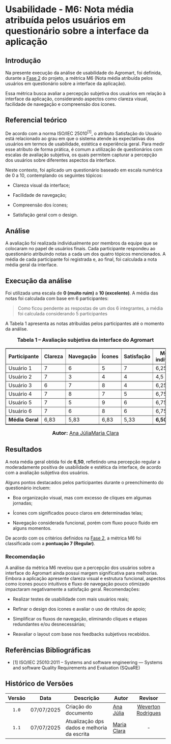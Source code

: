 # Usabilidade - M6: Nota média atribuída pelos usuários em questionário sobre a interface da aplicação

## Introdução

Na presente execução da análise de usabilidade do Agromart, foi definida, durante a [Fase 2](https://fcte-qualidade-de-software-1.github.io/2025-1-T01--Betty-Snyder/gqm/gqm/#selecao-das-metricas) do projeto, a métrica M6 (Nota média atribuída pelos usuários em questionário sobre a interface da aplicação).

Essa métrica busca avaliar a percepção subjetiva dos usuários em relação à interface da aplicação, considerando aspectos como clareza visual, facilidade de navegação e compreensão dos ícones.

## Referencial teórico 

De acordo com a norma ISO/IEC 25010<sup>[1]</sup>, o atributo Satisfação do Usuário está relacionado ao grau em que o sistema atende às expectativas dos usuários em termos de usabilidade, estética e experiência geral.
Para medir esse atributo de forma prática, é comum a utilização de questionários com escalas de avaliação subjetiva, os quais permitem capturar a percepção dos usuários sobre diferentes aspectos da interface.

Neste contexto, foi aplicado um questionário baseado em escala numérica de 0 a 10, contemplando os seguintes tópicos:

- Clareza visual da interface;

- Facilidade de navegação;

- Compreensão dos ícones;

- Satisfação geral com o design.

## Análise

A avaliação foi realizada individualmente por membros da equipe que se colocaram no papel de usuários finais. Cada participante respondeu ao questionário atribuindo notas a cada um dos quatro tópicos mencionados.
A média de cada participante foi registrada e, ao final, foi calculada a nota média geral da interface.

## Execução da análise

Foi utilizada uma escala de **0 (muito ruim)** a **10 (excelente)**. A média das notas foi calculada com base em 6 participantes:

> Como ficou pendente as respostas de um dos 6 integrantes, a média foi calculada considerando 5 participantes

A Tabela 1 apresenta as notas atribuídas pelos participantes até o momento da análise.

<div style="text-align: center">

  <font size="3">
    <p><b>Tabela 1 – Avaliação subjetiva da interface do Agromart</b></p>
  </font>

  <table border="1" style="margin: 0 auto;">
    <thead>
      <tr>
        <th>Participante</th>
        <th>Clareza</th>
        <th>Navegação</th>
        <th>Ícones</th>
        <th>Satisfação</th>
        <th>Média individual</th>
      </tr>
    </thead>
    <tbody>
      <tr>
        <td>Usuário 1</td>
        <td>7</td>
        <td>6</td>
        <td>5</td>
        <td>7</td>
        <td>6,25</td>
      </tr>
      <tr>
        <td>Usuário 2</td>
        <td>7</td>
        <td>3</td>
        <td>4</td>
        <td>4</td>
        <td>4,5</td>
      </tr>
      <tr>
        <td>Usuário 3</td>
        <td>6</td>
        <td>7</td>
        <td>8</td>
        <td>4</td>
        <td>6,25</td>
      </tr>
      <tr>
        <td>Usuário 4</td>
        <td>7</td>
        <td>8</td>
        <td>7</td>
        <td>5</td>
        <td>6,75</td>
      </tr>
      <tr>
        <td>Usuário 5</td>
        <td>7</td>
        <td>5</td>
        <td>9</td>
        <td>6</td>
        <td>6,75</td>
      </tr>
      <tr>
        <td>Usuário 6</td>
        <td>7</td>
        <td>6</td>
        <td>8</td>
        <td>6</td>
        <td>6,75</td>
      </tr>
      <tr>
        <td><b>Média Geral</b></td>
        <td>6,83</td>
        <td>5,83</td>
        <td>6,83</td>
        <td>5,33</td>
        <td><b>6,50</b></td>
      </tr>
    </tbody>
  </table>

  <font size="3">
    <p><b>Autor:</b> <a href="https://github.com/ailujana">Ana Júlia</a><a href="https://github.com/Oleari19">Maria Clara</a></p>
  </font>

</div>


## Resultados

A nota média geral obtida foi de **6,50**, refletindo uma percepção regular a moderadamente positiva de usabilidade e estética da interface, de acordo com a avaliação subjetiva dos usuários.

Alguns pontos destacados pelos participantes durante o preenchimento do questionário incluem:

- Boa organização visual, mas com excesso de cliques em algumas jornadas;

- Ícones com significados pouco claros em determinadas telas;

- Navegação considerada funcional, porém com fluxo pouco fluido em alguns momentos.

De acordo com os critérios definidos na [Fase 2](https://fcte-qualidade-de-software-1.github.io/2025-1-T01--Betty-Snyder/gqm/gqm/#selecao-das-metricas), a métrica M6 foi classificada com a **pontuação 7 (Regular)**.

### Recomendação

A análise da métrica M6 revelou que a percepção dos usuários sobre a interface do Agromart ainda possui margem significativa para melhorias. Embora a aplicação apresente clareza visual e estrutura funcional, aspectos como ícones pouco intuitivos e fluxo de navegação pouco otimizado impactaram negativamente a satisfação geral.
Recomendações:

- Realizar testes de usabilidade com mais usuários reais;

- Refinar o design dos ícones e avaliar o uso de rótulos de apoio;

- Simplificar os fluxos de navegação, eliminando cliques e etapas redundantes e/ou desnecessárias;

- Reavaliar o layout com base nos feedbacks subjetivos recebidos.


## Referências Bibliográficas

- [1] ISO/IEC 25010:2011 – Systems and software engineering — Systems and software Quality Requirements and Evaluation (SQuaRE)

## Histórico de Versões

|Versão|Data|Descrição|Autor|Revisor|
|:----:|----|---------|-----|:-------:|
|`1.0`|07/07/2025|Criação do documento| [Ana Júlia](https://github.com/ailujana) |[Weverton Rodrigues](https://github.com/vevetin)|
|`1.1`|07/07/2025|Atualização dps dados e melhoria da escrita|[Maria Clara](https://github.com/Oleari19)| - |